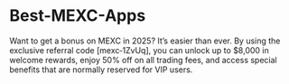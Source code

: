# Best-MEXC-Apps
Want to get a bonus on MEXC in 2025? It’s easier than ever. By using the exclusive referral code [mexc‑1ZvUq], you can unlock up to $8,000 in welcome rewards, enjoy 50% off on all trading fees, and access special benefits that are normally reserved for VIP users.
